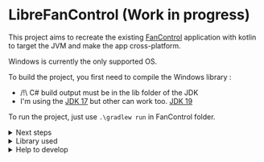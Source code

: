 # LibreFanControl (Work in progress)

This project aims to recreate the existing [FanControl](https://github.com/Rem0o/FanControl.Releases) application with kotlin to target the JVM and make the app cross-platform.

Windows is currently the only supported OS.

To build the project, you first need to compile the Windows library :
- /!\ C# build output must be in the lib folder of the JDK
- I'm using the [JDK 17](https://www.oracle.com/java/technologies/javase/jdk17-archive-downloads.html) but other can work too. [JDK 19](https://jdk.java.net/19/)


To run the project, just use `.\gradlew run` in FanControl folder.

<details>
  <summary>Next steps</summary>
  
- implement settings (support the project, info, °C or F°)
- publish (add lib folder to executable and conf folder)
- don't stop the app when we close it, add small icon in task bar instead with an option to exist
- add an explenation windows on how the app works
- add graph behavior (abscissa -> temp, ordinate -> fan speed)
- support Linux
- support Nvidia GPU
- suppor water cooling

</details>

<details>
  <summary>Library used</summary>

#### &emsp;UI
- [Compose Multiplatform Desktop](https://www.jetbrains.com/lp/compose-mpp/)
  
#### &emsp;SENSORS

##### &emsp;Windows
- [LibreHardwareMonitor](https://github.com/LibreHardwareMonitor/LibreHardwareMonitor)
- [Nvidia api wrapper](https://github.com/falahati/NvAPIWrapper)

##### &emsp;Linux
- [lm-sensor](https://github.com/lm-sensors/lm-sensors)

</details>
  
<details>
<summary>Help to develop</summary>
<br/>
  
> LibreHardwareMonitor [implementation](https://github.com/lich426/FanCtrl) in C#

> Github of [compose-desktop](https://github.com/JetBrains/compose-jb)

</details>

